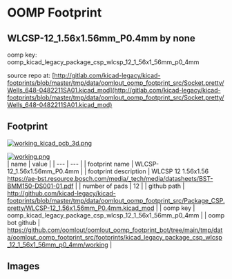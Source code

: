 # OOMP Footprint  
## WLCSP-12_1.56x1.56mm_P0.4mm  by none  
  
oomp key: oomp_kicad_legacy_package_csp_wlcsp_12_1_56x1_56mm_p0_4mm  
  
source repo at: [http://gitlab.com/kicad-legacy/kicad-footprints/blob/master/tmp/data/oomlout_oomp_footprint_src/Socket.pretty/Wells_648-0482211SA01.kicad_mod](http://gitlab.com/kicad-legacy/kicad-footprints/blob/master/tmp/data/oomlout_oomp_footprint_src/Socket.pretty/Wells_648-0482211SA01.kicad_mod)  
## Footprint  
  
[![working_kicad_pcb_3d.png](working_kicad_pcb_3d_600.png)](working_kicad_pcb_3d.png)  
  
[![working.png](working_600.png)](working.png)  
| name | value | 
| --- | --- | 
| footprint name | WLCSP-12_1.56x1.56mm_P0.4mm | 
| footprint description | WLCSP 12 1.56x1.56 https://ae-bst.resource.bosch.com/media/_tech/media/datasheets/BST-BMM150-DS001-01.pdf | 
| number of pads | 12 | 
| github path | http://github.com/kicad-legacy/kicad-footprints/blob/master/tmp/data/oomlout_oomp_footprint_src/Package_CSP.pretty/WLCSP-12_1.56x1.56mm_P0.4mm.kicad_mod | 
| oomp key | oomp_kicad_legacy_package_csp_wlcsp_12_1_56x1_56mm_p0_4mm | 
| oomp bot github | https://github.com/oomlout/oomlout_oomp_footprint_bot/tree/main/tmp/data/oomlout_oomp_footprint_src/footprints/kicad_legacy_package_csp_wlcsp_12_1_56x1_56mm_p0_4mm/working | 
## Images  
